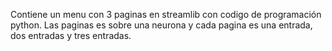 Contiene un menu con 3 paginas en streamlib con codigo de programación python.
Las paginas es sobre una neurona y cada pagina es una entrada, dos entradas y tres entradas.
 

